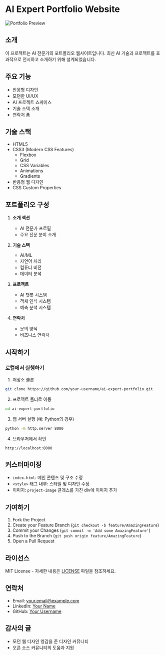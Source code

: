 # AI Expert Portfolio Website

![Portfolio Preview](preview.png)

## 소개
이 프로젝트는 AI 전문가의 포트폴리오 웹사이트입니다. 최신 AI 기술과 프로젝트를 효과적으로 전시하고 소개하기 위해 설계되었습니다.

## 주요 기능
- 반응형 디자인
- 모던한 UI/UX
- AI 프로젝트 쇼케이스
- 기술 스택 소개
- 연락처 폼

## 기술 스택
- HTML5
- CSS3 (Modern CSS Features)
  - Flexbox
  - Grid
  - CSS Variables
  - Animations
  - Gradients
- 반응형 웹 디자인
- CSS Custom Properties

## 포트폴리오 구성
1. **소개 섹션**
   - AI 전문가 프로필
   - 주요 전문 분야 소개

2. **기술 스택**
   - AI/ML
   - 자연어 처리
   - 컴퓨터 비전
   - 데이터 분석

3. **프로젝트**
   - AI 챗봇 시스템
   - 객체 인식 시스템
   - 예측 분석 시스템

4. **연락처**
   - 문의 양식
   - 비즈니스 연락처

## 시작하기

### 로컬에서 실행하기
1. 저장소 클론
```bash
git clone https://github.com/your-username/ai-expert-portfolio.git
```

2. 프로젝트 폴더로 이동
```bash
cd ai-expert-portfolio
```

3. 웹 서버 실행 (예: Python의 경우)
```bash
python -m http.server 8000
```

4. 브라우저에서 확인
```
http://localhost:8000
```

## 커스터마이징
- `index.html`: 메인 콘텐츠 및 구조 수정
- `<style>` 태그 내부: 스타일 및 디자인 수정
- 이미지: `project-image` 클래스를 가진 div에 이미지 추가

## 기여하기
1. Fork the Project
2. Create your Feature Branch (`git checkout -b feature/AmazingFeature`)
3. Commit your Changes (`git commit -m 'Add some AmazingFeature'`)
4. Push to the Branch (`git push origin feature/AmazingFeature`)
5. Open a Pull Request

## 라이선스
MIT License - 자세한 내용은 [LICENSE](LICENSE) 파일을 참조하세요.

## 연락처
- Email: your.email@example.com
- LinkedIn: [Your Name](https://linkedin.com/in/yourname)
- GitHub: [Your Username](https://github.com/yourusername)

## 감사의 글
- 모던 웹 디자인 영감을 준 디자인 커뮤니티
- 오픈 소스 커뮤니티의 도움과 지원 